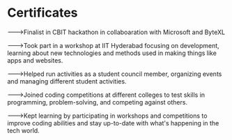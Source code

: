 # Certificates

--->Finalist in CBIT hackathon in collaboaration with Microsoft and ByteXL 

--->Took part in a workshop at IIT Hyderabad focusing on development, learning about new technologies and methods used in making things like apps and websites.

--->Helped run activities as a student council member, organizing events and managing different student activities.

--->Joined coding competitions at different colleges to test skills in programming, problem-solving, and competing against others.

--->Kept learning by participating in workshops and competitions to improve coding abilities and stay up-to-date with what's happening in the tech world.
  



